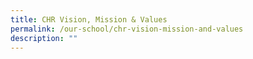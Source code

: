 ```yaml
---
title: CHR Vision, Mission & Values
permalink: /our-school/chr-vision-mission-and-values
description: ""
---
```

